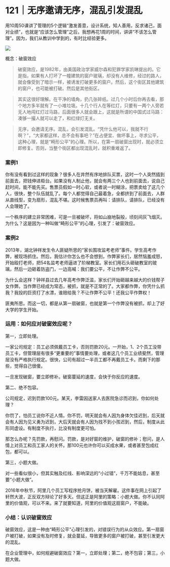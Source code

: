 # 121｜无序邀请无序，混乱引发混乱

用10周50课讲了管理的5个逻辑“激发善意，设计系统，知人善用，反求诸己，面对业绩”，也就是“应该怎么管理”之后，我想再花1周的时间，讲讲“不该怎么管理”。因为，我们从教训中学到的，有时比经验更多。

![](../img/ef4528269ead85128966f03e4f33c67c.jpg)

概念：破窗效应

> 破窗效应，是1982年，由美国政治学家威尔森和犯罪学家凯琳提出的。它是指，如果有人打坏了一幢建筑的窗户玻璃，却没有人维修，经过的路人，就会像受到了暗示一样，被诱发打破更多的窗户。然后，这个街区其他建筑的窗户，也可能被打破。然后是其他街区。

> 其实这很好理解。在干净的墙角，扔几张碎纸。过几个小时后你再去看，那个地方多半就有了一小堆垃圾。十几个行人在等红灯，只要有一两个人旁若无人地闯红灯过马路，后面很多人就会跟上，这就是所谓的中国式过马路：凑够一撮人就可以走了，和红绿灯无关。

> 无序，会邀请无序。混乱，会引发混乱。“凭什么他可以，我就不行啊？”，“大家都这样，总不会有事吧？”在占便宜、做坏事上，寻求公平，这种心理，就是“畸形公平”的心理。所以，在第一扇破窗出现时，就必须立即修复。否则，当整个街区都出现混乱时，就积重难返了。

### 案例1

你有没有看到过这样的现象？很多人在井然有序地排队买票，这时一个人突然插到前面去，把钱伸进柜台。如果没有人制止他，就会有两三个人也到前面去，说自己赶时间，能不能先买。售票员假如一时心软，或者说一时糊涂，把票卖给了这几个人，很快，整个队伍就乱了。每个人都觉得自己最着急，全都挤到了前面去，人群从直线型，变为扇形，混乱不堪。这时候售票员再叫：请排队，请排队，已经没有人会理她了。

一个秩序的建立非常困难，可是一旦被破坏，将如山崩地裂般，顷刻间灰飞烟灭。为什么？这是因为一种叫做“畸形公平”的心理，引发了：破窗效应。

### 案例2

2013年，湖北钟祥发生令人匪疑所思的“家长围攻监考老师”事件。学生高考作弊，被现场抓住。然后，我估计你怎么也不会想到，作弊家长们，居然恼羞成怒，开始殴打老师，把54名监考老师逼进了阶梯教室。家长们用石头砸破教室的玻璃，然后一边砸着防盗门，一边高喊：我们要公平，不让作弊不公平。

为什么会这样？钟祥县过去几年高考作弊泛滥，家长们开始砸越来越大的价钱帮子女作弊。当作弊已经成为常态，被抓，就是不正常的了。大家都作弊，你凭什么抓我？我投的巨资打了水漂，谁赔给我？不让作弊不公平！还我公平作弊权！

匪夷所思。而这一切，都是从第一扇破窗，也就是第一个作弊没有被抓，却上了好大学的学生开始。

### 运用：如何应对破窗效应呢？

第一，立即处理。

一家公司规定：员工必须佩戴员工卡，否则罚款20元。一开始，1、2个员工没带员工卡，但管理层有很多“更重要的”事情要处理，或者这几个员工业绩斐然，管理层没有严格执行规定。很快，公司有超过一半员工都不再戴员工卡。而剩下的那些，觉得自己很傻。

一旦发现破窗，要立即修补。破窗蔓延的速度，会快于你反应的速度。

第二、绝不包容。

公司规定，迟到罚款100元。某天，李雷因送家人去医院急诊而迟到，你如何处理？

你罚了，怕员工说你不近人情。你不罚，明天就会有人因为身体欠佳迟到，后天就会有人因为见义勇为迟到，大后天就会有人因为找不到小孩迟到，然后，制度从此形同虚设。有制度不执行，比没有制度更可怕。

那怎么办呢？先罚款，再慰问。罚款，是对好窗的维护，破窗的修补；慰问，是人情上对员工和员工家人的关怀。那100元也许你可以买成水果，或者甚至包成红包，都可以。

第三，小题大做。

对一些看似很小，但其实触及红线、影响深远的“小过错”，千万不能姑息，甚至要“小题大做”。

2016年中秋节，阿里几个员工写程序抢月饼，被当天解雇。这件事在网上引起了轩然大波，正反双方辩论了好多天。但这正是阿里的策略：小题大做。你不认同阿里的价值观，可以不来。来了就要知道，阿里的价值观这扇窗户，不能破。

### 小结：认识破窗效应

破窗效应，这是一种由“畸形公平”心理引发的，对错误行为的从众效应。第一扇窗户被打破，如果没有及时修复，就会蔓延，导致更多的窗户被打破，甚至引发更大的混乱。

在企业管理中，如何规避破窗效应？第一，立即处理；第二，绝不包容；第三，小题大做。